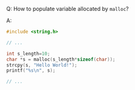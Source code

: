 Q: How to populate variable allocated by `malloc`?

A: 

``` C
#include <string.h>

// ...

int s_length=10;
char *s = malloc(s_length*sizeof(char));
strcpy(s, "Hello World!");
printf("%s\n", s);

// ...

```